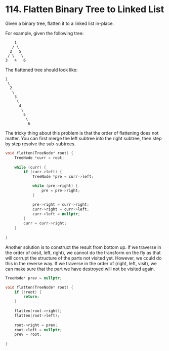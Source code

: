 # 114. Flatten Binary Tree to Linked List

Given a binary tree, flatten it to a linked list in-place.

For example, given the following tree:

```
    1
   / \
  2   5
 / \   \
3   4   6
```

The flattened tree should look like:

```
1
 \
  2
   \
    3
     \
      4
       \
        5
         \
          6
```

The tricky thing about this problem is that the order of flattening does not matter. You can first merge the left subtree into the right subtree, then step by step resolve the sub-subtrees.

```c++
void flatten(TreeNode* root) {        
    TreeNode *curr = root;
    
    while (curr) {
        if (curr->left) {
            TreeNode *pre = curr->left;

            while (pre->right) {
                pre = pre->right;
            }

            pre->right = curr->right;
            curr->right = curr->left;
            curr->left = nullptr;               
        }
        curr = curr->right;
    }
    
}
```

Another solution is to construct the result from bottom up. If we traverse in the order of (visit, left, right), we cannot do the transform on the fly as that will corrupt the structure of the parts not visited yet. However, we could do this in the reverse way. If we traverse in the order of (right, left, visit), we can make sure that the part we have destroyed will not be visited again.

```c++
TreeNode* prev = nullptr;

void flatten(TreeNode* root) {        
    if (!root) {
        return;
    }
    
    flatten(root->right);
    flatten(root->left);
    
    root->right = prev;
    root->left = nullptr;
    prev = root;
    
}
```